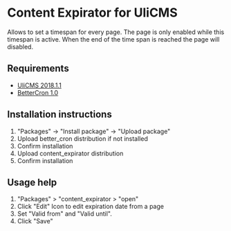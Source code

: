 # Content Expirator for UliCMS
Allows to set a timespan for every page. The page is only enabled while this timespan is active. When the end of the time span is reached the page will disabled.

## Requirements
* [UliCMS 2018.1.1](https://en.ulicms.de/current_versions.html)
* [BetterCron 1.0](https://extend.ulicms.de/better_cron.html)

## Installation instructions
1. "Packages" -> "Install package" -> "Upload package"
2. Upload better_cron distribution if not installed
3. Confirm installation
4. Upload content_expirator distribution
5. Confirm installation

## Usage help
1. "Packages" > "content_expirator > "open"
2. Click "Edit" Icon to edit expiration date from a page
3. Set "Valid from" and "Valid until".
4. Click "Save"
